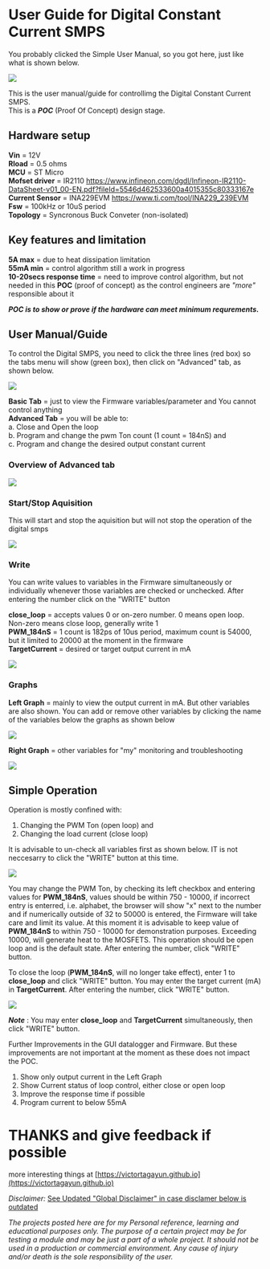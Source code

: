 # User Guide for Digital Constant Current SMPS 

You probably clicked the Simple User Manual, so you got here, just like what is shown below.

![](https://raw.githubusercontent.com/VictorTagayun/STM32_INA239-INA229/main/Simple_UserManual/pixx/01-01.png)

This is the user manual/guide for controllimg the Digital Constant Current SMPS.   
This is a __*POC*__ (Proof Of Concept) design stage.

 ## Hardware setup   
__Vin__ = 12V   
__Rload__ = 0.5 ohms   
__MCU__ = ST Micro   
__Mofset driver__ = IR2110 https://www.infineon.com/dgdl/Infineon-IR2110-DataSheet-v01_00-EN.pdf?fileId=5546d462533600a4015355c80333167e   
__Current Sensor__ = INA229EVM https://www.ti.com/tool/INA229_239EVM   
__Fsw__ = 100kHz or 10uS period   
__Topology__ = Syncronous Buck Conveter (non-isolated)   


## Key features and limitation   
__5A max__ = due to heat dissipation limitation   
__55mA min__ = control algorithm still a work in progress   
__10-20secs response time__ = need to improve control algorithm, but not needed in this __POC__ (proof of concept) as the control engineers are *"more"* responsible about it

__*POC is to show or prove if the hardware can meet minimum requrements.*__

## User Manual/Guide

To control the Digital SMPS, you need to click the three lines (red box) so the tabs menu will show (green box), then click on "Advanced" tab, as shown below.

![](https://raw.githubusercontent.com/VictorTagayun/STM32_INA239-INA229/main/Simple_UserManual/pixx/01-02.png)

__Basic Tab__ = just to view the Firmware variables/parameter and You cannot control anything   
__Advanced Tab__ = you will be able to:   
a. Close and Open the loop   
b. Program and change the pwm Ton count (1 count = 184nS) and   
c. Program and change the desired output constant current  


### Overview of Advanced tab

![](https://raw.githubusercontent.com/VictorTagayun/STM32_INA239-INA229/main/Simple_UserManual/pixx/02.png)


### Start/Stop Aquisition

This will start and stop the aquisition but will not stop the operation of the digital smps

![](https://raw.githubusercontent.com/VictorTagayun/STM32_INA239-INA229/main/Simple_UserManual/pixx/02-StartStop.png)


### Write

You can write values to variables in the Firmware simultaneously or individually whenever those variables are checked or unchecked. After entering the number click on the "WRITE" button

__close_loop__ = accepts values 0 or on-zero number. 0 means open loop. Non-zero means close loop, generally write 1   
__PWM_184nS__ = 1 count is 182ps of 10us period, maximum count is 54000, but it limited to 20000 at the moment in the firmware   
__TargetCurrent__ = desired or target output current in mA   

![](https://raw.githubusercontent.com/VictorTagayun/STM32_INA239-INA229/main/Simple_UserManual/pixx/02-Write.png)


### Graphs

__Left Graph__ = mainly to view the output current in mA. But other variables are also shown. You can add or remove other variables by clicking the name of the variables below the graphs as shown below

![](https://raw.githubusercontent.com/VictorTagayun/STM32_INA239-INA229/main/Simple_UserManual/pixx/02-LeftGraph.png)

__Right Graph__ = other variables for "my" monitoring and troubleshooting

![](https://raw.githubusercontent.com/VictorTagayun/STM32_INA239-INA229/main/Simple_UserManual/pixx/02-RightGraph.png)


## Simple Operation

Operation is mostly confined with:  
1. Changing the PWM Ton (open loop) and 
2. Changing the load current (close loop)   

It is advisable to un-check all variables first as shown below. IT is not neccesarry to click the "WRITE" button at this time.

![](https://raw.githubusercontent.com/VictorTagayun/STM32_INA239-INA229/main/Simple_UserManual/pixx/03-Uncheck.png)

You may change the PWM Ton, by checking its left checkbox and entering values for __PWM_184nS__, values should be within 750 - 10000, if incorrect entry is enterred, i.e. alphabet, the browser will show "x" next to the number and if numerically outside of 32 to 50000 is entered, the Firmware will take care and limit its value. At this moment it is advisable to keep value of __PWM_184nS__ to within 750 - 10000 for demonstration purposes. Exceeding 10000, will generate heat to the MOSFETS. This operation should be open loop and is the default state. After entering the number, click "WRITE" button.

To close the loop (__PWM_184nS__, will no longer take effect), enter 1 to __close_loop__ and click "WRITE" button. You may enter the target current (mA) in __TargetCurrent__. After entering the number, click "WRITE" button.

![](https://raw.githubusercontent.com/VictorTagayun/STM32_INA239-INA229/main/Simple_UserManual/pixx/04-Closeloop.png)

__*Note*__ : You may enter __close_loop__ and __TargetCurrent__ simultaneously, then click "WRITE" button.

Further Improvements in the GUI datalogger and Firmware. But these improvements are not important at the moment as these does not impact the POC.
1. Show only output current in the Left Graph
2. Show Current status of loop control, either close or open loop
3. Improve the response time if possible
4. Program current to below 55mA


# THANKS and give feedback if possible


more interesting things at [https://victortagayun.github.io](https://victortagayun.github.io)

*Disclaimer:*
[See Updated "Global Disclaimer" in case disclamer below is outdated](https://github.com/VictorTagayun/GlobalDisclaimer)

*The projects posted here are for my Personal reference, learning and educational purposes only.*
*The purpose of a certain project may be for testing a module and may be just a part of a whole project.*
*It should not be used in a production or commercial environment.*
*Any cause of injury and/or death is the sole responsibility of the user.*
